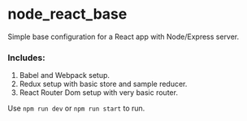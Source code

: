 # node_react_base
Simple base configuration for a React app with Node/Express server.

### Includes:
1. Babel and Webpack setup.
2. Redux setup with basic store and sample reducer.
3. React Router Dom setup with very basic router.

Use `npm run dev` or `npm run start` to run.
